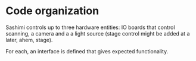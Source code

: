# Code organization

Sashimi controls up to three hardware entities: 
IO boards that control scanning, a camera and a a light source
 (stage control might be added at a later, ahem, stage).

For each, an interface is defined that gives expected functionality.
 